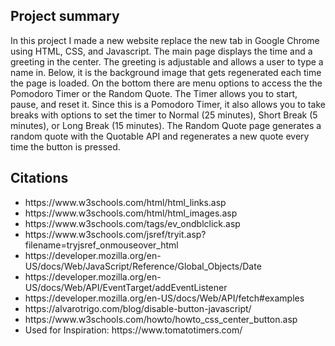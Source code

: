 <h2>Project summary</h2>
In this project I made a new website replace the new tab in Google Chrome using HTML, CSS, and Javascript. The main page displays the time and a greeting in the center. The greeting is adjustable and allows a user to type a name in. Below, it is the background image that gets regenerated each time the page is loaded. On the bottom there are menu options to access the the Pomodoro Timer or the Random Quote. The Timer allows you to start, pause, and reset it. Since this is a Pomodoro Timer, it also allows you to take breaks with options to set the timer to Normal (25 minutes), Short Break (5 minutes), or Long Break (15 minutes). The Random Quote page generates a random quote with the Quotable API and regenerates a new quote every time the button is pressed.

<h2>Citations</h2>
<ul>
  <li>https://www.w3schools.com/html/html_links.asp </li>
  <li>https://www.w3schools.com/html/html_images.asp</li>
  <li>https://www.w3schools.com/tags/ev_ondblclick.asp </li>
  <li>https://www.w3schools.com/jsref/tryit.asp?filename=tryjsref_onmouseover_html</li>
  <li>https://developer.mozilla.org/en-US/docs/Web/JavaScript/Reference/Global_Objects/Date</li>
  <li>https://developer.mozilla.org/en-US/docs/Web/API/EventTarget/addEventListener</li>
  <li>https://developer.mozilla.org/en-US/docs/Web/API/fetch#examples</li>
  <li>https://alvarotrigo.com/blog/disable-button-javascript/</li>
  <li>https://www.w3schools.com/howto/howto_css_center_button.asp</li>
  <li>Used for Inspiration: https://www.tomatotimers.com/</li>

</ul>

